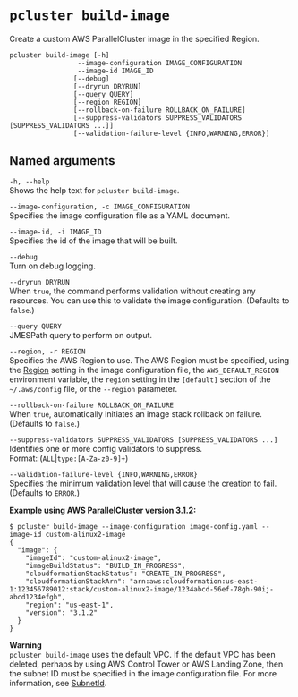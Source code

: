 # `pcluster build-image`<a name="pcluster.build-image-v3"></a>

Create a custom AWS ParallelCluster image in the specified Region\.

```
pcluster build-image [-h]
                 --image-configuration IMAGE_CONFIGURATION 
                 --image-id IMAGE_ID
                [--debug]
                [--dryrun DRYRUN]
                [--query QUERY]
                [--region REGION]
                [--rollback-on-failure ROLLBACK_ON_FAILURE]
                [--suppress-validators SUPPRESS_VALIDATORS [SUPPRESS_VALIDATORS ...]]
                [--validation-failure-level {INFO,WARNING,ERROR}]
```

## Named arguments<a name="pcluster-v3.build-image.namedargs"></a>

`-h, --help`  
Shows the help text for `pcluster build-image`\.

`--image-configuration, -c IMAGE_CONFIGURATION`  
Specifies the image configuration file as a YAML document\.

`--image-id, -i IMAGE_ID`  
Specifies the id of the image that will be built\.

`--debug`  
Turn on debug logging\.

`--dryrun DRYRUN`  
When `true`, the command performs validation without creating any resources\. You can use this to validate the image configuration\. \(Defaults to `false`\.\)

`--query QUERY`  
JMESPath query to perform on output\.

`--region, -r REGION`  
Specifies the AWS Region to use\. The AWS Region must be specified, using the [Region](image-builder-configuration-file-v3.md#yaml-build-image-Region) setting in the image configuration file, the `AWS_DEFAULT_REGION` environment variable, the `region` setting in the `[default]` section of the `~/.aws/config` file, or the `--region` parameter\.

`--rollback-on-failure ROLLBACK_ON_FAILURE`  
When `true`, automatically initiates an image stack rollback on failure\. \(Defaults to `false`\.\)

`--suppress-validators SUPPRESS_VALIDATORS [SUPPRESS_VALIDATORS ...]`  
Identifies one or more config validators to suppress\.  
Format: \(`ALL`\|`type:[A-Za-z0-9]+`\)

`--validation-failure-level {INFO,WARNING,ERROR}`  
Specifies the minimum validation level that will cause the creation to fail\. \(Defaults to `ERROR`\.\)

**Example using AWS ParallelCluster version 3\.1\.2:**

```
$ pcluster build-image --image-configuration image-config.yaml --image-id custom-alinux2-image
{
  "image": {
    "imageId": "custom-alinux2-image",
    "imageBuildStatus": "BUILD_IN_PROGRESS",
    "cloudformationStackStatus": "CREATE_IN_PROGRESS",
    "cloudformationStackArn": "arn:aws:cloudformation:us-east-1:123456789012:stack/custom-alinux2-image/1234abcd-56ef-78gh-90ij-abcd1234efgh",
    "region": "us-east-1",
    "version": "3.1.2"
  }
}
```

**Warning**  
`pcluster build-image` uses the default VPC\. If the default VPC has been deleted, perhaps by using AWS Control Tower or AWS Landing Zone, then the subnet ID must be specified in the image configuration file\. For more information, see [SubnetId](HeadNode-v3.md#yaml-HeadNode-Networking-SubnetId)\.